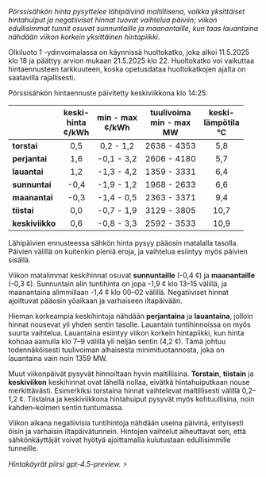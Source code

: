 *Pörssisähkön hinta pysyttelee lähipäivinä maltillisena, vaikka yksittäiset hintahuiput ja negatiiviset hinnat tuovat vaihtelua päiviin; viikon edullisimmat tunnit osuvat sunnuntaille ja maanantaille, kun taas lauantaina nähdään viikon korkein yksittäinen hintapiikki.*

Olkiluoto 1 -ydinvoimalassa on käynnissä huoltokatko, joka alkoi 11.5.2025 klo 18 ja päättyy arvion mukaan 21.5.2025 klo 22. Huoltokatko voi vaikuttaa hintaennusteen tarkkuuteen, koska opetusdataa huoltokatkojen ajalta on saatavilla rajallisesti.

Pörssisähkön hintaennuste päivitetty keskiviikkona klo 14:25:

|            | keski-<br>hinta<br>¢/kWh | min - max<br>¢/kWh | tuulivoima<br>min - max<br>MW | keski-<br>lämpötila<br>°C |
|:-----------|:------------------------:|:------------------:|:----------------------------:|:------------------------:|
| **torstai**    |           0,5            |     0,2 - 1,2      |         2638 - 4353          |            5,8           |
| **perjantai**  |           1,6            |    -0,1 - 3,2      |         2606 - 4180          |            5,7           |
| **lauantai**   |           1,2            |    -1,3 - 4,2      |         1359 - 3331          |            6,4           |
| **sunnuntai**  |          -0,4            |    -1,9 - 1,2      |         1968 - 2633          |            6,6           |
| **maanantai**  |          -0,3            |    -1,4 - 0,5      |         2363 - 3371          |            9,4           |
| **tiistai**    |           0,0            |    -0,7 - 1,9      |         3129 - 3805          |           10,7           |
| **keskiviikko**|           0,6            |    -0,8 - 3,3      |         2592 - 3533          |           10,9           |

Lähipäivien ennusteessa sähkön hinta pysyy pääosin matalalla tasolla. Päivien välillä on kuitenkin pieniä eroja, ja vaihtelua esiintyy myös päivien sisällä.

Viikon matalimmat keskihinnat osuvat **sunnuntaille** (-0,4 ¢) ja **maanantaille** (-0,3 ¢). Sunnuntain alin tuntihinta on jopa -1,9 ¢ klo 13–15 välillä, ja maanantaina alimmillaan -1,4 ¢ klo 00–02 välillä. Negatiiviset hinnat ajoittuvat pääosin yöaikaan ja varhaiseen iltapäivään.

Hieman korkeampia keskihintoja nähdään **perjantaina** ja **lauantaina**, jolloin hinnat nousevat yli yhden sentin tasolle. Lauantain tuntihinnoissa on myös suurta vaihtelua. Lauantaina esiintyy viikon korkein hintapiikki, kun hinta kohoaa aamulla klo 7–9 välillä yli neljän sentin (4,2 ¢). Tämä johtuu todennäköisesti tuulivoiman alhaisesta minimituotannosta, joka on lauantaina vain noin 1359 MW.

Muut viikonpäivät pysyvät hinnoiltaan hyvin maltillisina. **Torstain**, **tiistain** ja **keskiviikon** keskihinnat ovat lähellä nollaa, eivätkä hintahuiputkaan nouse merkittävästi. Esimerkiksi torstaina hinnat vaihtelevat maltillisesti välillä 0,2–1,2 ¢. Tiistaina ja keskiviikkona hintahuiput pysyvät myös kohtuullisina, noin kahden–kolmen sentin tuntumassa.

Viikon aikana negatiivisia tuntihintoja nähdään useina päivinä, erityisesti öisin ja varhaisin iltapäivätunnein. Hintojen vaihtelut aiheuttavat sen, että sähkönkäyttäjät voivat hyötyä ajoittamalla kulutustaan edullisimmille tunneille.

*Hintakäyrät piirsi gpt-4.5-preview.* ⚡
